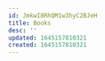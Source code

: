 ```yaml
---
id: JmkwI8RhQM1w3hyC2BJeH
title: Books
desc: ''
updated: 1645157810321
created: 1645157810321
---
```


